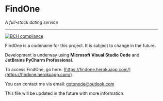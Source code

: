 # FindOne

*A full-stack dating service*

___

[![BCH compliance](https://bettercodehub.com/edge/badge/gotonode/findone?branch=master)](https://bettercodehub.com/)

FindOne is a codename for this project. It is subject to change in the future.

Development is underway using **Microsoft Visual Studio Code** and **JetBrains PyCharm Professional**.

To access FindOne, go here: [https://findone.herokuapp.com/](https://findone.herokuapp.com/)

You can contact me via email: [gotonode@outlook.com](gotonode@outlook.com)

This file will be updated in the future with more information.

